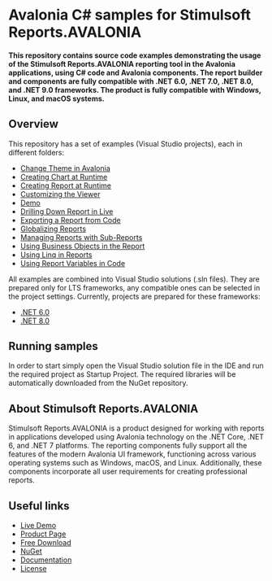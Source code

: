 # Avalonia C# samples for Stimulsoft Reports.AVALONIA

#### This repository contains source code examples demonstrating the usage of the Stimulsoft Reports.AVALONIA reporting tool in the Avalonia applications, using C# code and Avalonia components. The report builder and components are fully compatible with .NET 6.0, .NET 7.0, .NET 8.0, and .NET 9.0 frameworks. The product is fully compatible with Windows, Linux, and macOS systems.

## Overview
This repository has a set of examples (Visual Studio projects), each in different folders:
* [Change Theme in Avalonia](https://github.com/stimulsoft/Samples-Reports.AVALONIA/tree/main/NET%208.0/Change%20Theme%20in%20Avalonia)
* [Creating Chart at Runtime](https://github.com/stimulsoft/Samples-Reports.AVALONIA/tree/main/NET%208.0/Creating%20Chart%20at%20Runtime)
* [Creating Report at Runtime](https://github.com/stimulsoft/Samples-Reports.AVALONIA/tree/main/NET%208.0/Creating%20Report%20at%20Runtime)
* [Customizing the Viewer](https://github.com/stimulsoft/Samples-Reports.AVALONIA/tree/main/NET%208.0/Customizing%20the%20Viewer)
* [Demo](https://github.com/stimulsoft/Samples-Reports.AVALONIA/tree/main/NET%208.0/Demo)
* [Drilling Down Report in Live](https://github.com/stimulsoft/Samples-Reports.AVALONIA/tree/main/NET%208.0/Drilling%20Down%20Report%20in%20Live)
* [Exporting a Report from Code](https://github.com/stimulsoft/Samples-Reports.AVALONIA/tree/main/NET%208.0/Exporting%20a%20Report%20from%20Code)
* [Globalizing Reports](https://github.com/stimulsoft/Samples-Reports.AVALONIA/tree/main/NET%208.0/Globalizing%20Reports)
* [Managing Reports with Sub-Reports](https://github.com/stimulsoft/Samples-Reports.AVALONIA/tree/main/NET%208.0/Managing%20Reports%20with%20Sub-Reports)
* [Using Business Objects in the Report](https://github.com/stimulsoft/Samples-Reports.AVALONIA/tree/main/NET%208.0/Using%20Business%20Objects%20in%20the%20Report)
* [Using Linq in Reports](https://github.com/stimulsoft/Samples-Reports.AVALONIA/tree/main/NET%208.0/Using%20Linq%20in%20Reports)
* [Using Report Variables in Code](https://github.com/stimulsoft/Samples-Reports.AVALONIA/tree/main/NET%208.0/Using%20Report%20Variables%20in%20Code)

All examples are combined into Visual Studio solutions (.sln files). They are prepared only for LTS frameworks, any compatible ones can be selected in the project settings. Currently, projects are prepared for these frameworks:

* [.NET 6.0](https://github.com/stimulsoft/Samples-Reports.AVALONIA/tree/main/NET%206.0)
* [.NET 8.0](https://github.com/stimulsoft/Samples-Reports.AVALONIA/tree/main/NET%208.0)

## Running samples
In order to start simply open the Visual Studio solution file in the IDE and run the required project as Startup Project. The required libraries will be automatically downloaded from the NuGet repository.

## About Stimulsoft Reports.AVALONIA
Stimulsoft Reports.AVALONIA is a product designed for working with reports in applications developed using Avalonia technology on the .NET Core, .NET 6, and .NET 7 platforms. The reporting components fully support all the features of the modern Avalonia UI framework, functioning across various operating systems such as Windows, macOS, and Linux. Additionally, these components incorporate all user requirements for creating professional reports.

## Useful links
* [Live Demo](http://demo.stimulsoft.com/#Net)
* [Product Page](https://www.stimulsoft.com/en/products/reports-avalonia)
* [Free Download](https://www.stimulsoft.com/en/downloads)
* [NuGet](https://www.nuget.org/packages/Stimulsoft.Reports.Avalonia)
* [Documentation](https://www.stimulsoft.com/en/documentation/online/programming-manual/)
* [License](LICENSE.md)
